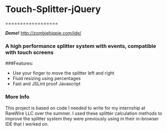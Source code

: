 # Touch-Splitter-jQuery
==================

***Demo!***
http://zombiehippie.com/ide/


### A high performance splitter system with events, compatible with touch screens

###Features:
* Use your finger to move the splitter left and right
* Fluid resizing using percentages
* Fast and JSLint proof Javascript

### More Info
This project is based on code I needed to write for my internship at RareWire LLC over the summer. I used these splitter calculation methods to improve the splitter system they were previously using in their in-browser IDE that I worked on.

